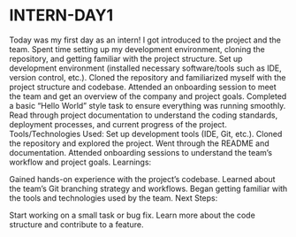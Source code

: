 
# INTERN-DAY1
 Today was my first day as an intern! I got introduced to the project and the team. Spent time setting up my development environment, cloning the repository, and getting familiar with the project structure.
Set up development environment (installed necessary software/tools such as IDE, version control, etc.).
Cloned the repository and familiarized myself with the project structure and codebase.
Attended an onboarding session to meet the team and get an overview of the company and project goals.
Completed a basic “Hello World” style task to ensure everything was running smoothly.
Read through project documentation to understand the coding standards, deployment processes, and current progress of the project.
Tools/Technologies Used:
Set up development tools (IDE, Git, etc.).
Cloned the repository and explored the project.
Went through the README and documentation.
Attended onboarding sessions to understand the team’s workflow and project goals.
Learnings:

Gained hands-on experience with the project’s codebase.
Learned about the team’s Git branching strategy and workflows.
Began getting familiar with the tools and technologies used by the team.
Next Steps:

Start working on a small task or bug fix.
Learn more about the code structure and contribute to a feature.

